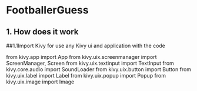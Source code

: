 # FootballerGuess

## 1. How does it work

##1.1Import Kivy for use any Kivy ui and application with the code

from kivy.app import App
from kivy.uix.screenmanager import ScreenManager, Screen
from kivy.uix.textinput import TextInput
from kivy.core.audio import SoundLoader
from kivy.uix.button import Button
from kivy.uix.label import Label
from kivy.uix.popup import Popup
from kivy.uix.image import Image
